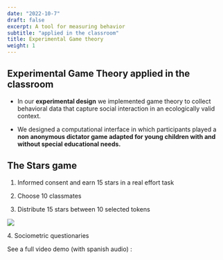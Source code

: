 ```yaml
---
date: "2022-10-7"
draft: false
excerpt: A tool for measuring behavior
subtitle: "applied in the classroom"
title: Experimental Game theory
weight: 1
---
```


## Experimental Game Theory applied in the classroom

-   In our **experimental design** we implemented game theory to collect behavioral data that capture social interaction in an ecologically valid context.

-   We designed a computational interface in which participants played a **non anonymous dictator game adapted for young children with and without special educational needs.**

## The Stars game

1.  Informed consent and earn 15 stars in a real effort task

2.  Choose 10 classmates

3.  Distribute 15 stars between 10 selected tokens

![](featured.gif)

4\. Sociometric questionaries

See a full video demo (with spanish audio) :

